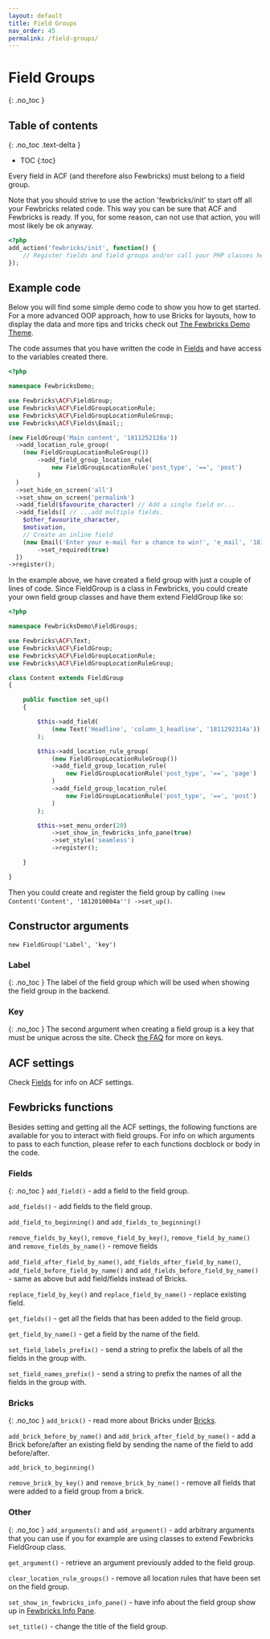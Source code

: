 ```yaml
---
layout: default
title: Field Groups
nav_order: 45
permalink: /field-groups/
---
```


# Field Groups
{: .no_toc }

## Table of contents
{: .no_toc .text-delta }

- TOC
{:toc}

Every field in ACF (and therefore also Fewbricks) must belong to a field group.

Note that you should strive to use the action 'fewbricks/init' to start off all your Fewbricks related code. This way
 you can be sure that ACF and Fewbricks is ready. If you, for some reason, can not use that action, you will most
 likely be ok anyway.

```php
<?php
add_action('fewbricks/init', function() {
    // Register fields and field groups and/or call your PHP classes here.
});
```

## Example code
Below you will find some simple demo code to show you how to get started. For a more advanced OOP approach, how to use Bricks for layouts, how to display the data and more tips and tricks check out [The Fewbricks Demo Theme](https://github.com/folbert/fewbricks-demo-theme).

The code assumes that you have written the code in [Fields](/fields#example-code) and have access to the variables created there.

```php
<?php

namespace FewbricksDemo;

use Fewbricks\ACF\FieldGroup;
use Fewbricks\ACF\FieldGroupLocationRule;
use Fewbricks\ACF\FieldGroupLocationRuleGroup;
use Fewbricks\ACF\Fields\Email;;

(new FieldGroup('Main content', '1811252128a'))
  ->add_location_rule_group(
    (new FieldGroupLocationRuleGroup())
        ->add_field_group_location_rule(
            new FieldGroupLocationRule('post_type', '==', 'post')
        )
  )
  ->set_hide_on_screen('all')
  ->set_show_on_screen('permalink')
  ->add_field($favourite_character) // Add a single field or...
  ->add_fields([ // ...add multiple fields.
    $other_favourite_character,
    $motivation,
    // Create an inline field
    (new Email('Enter your e-mail for a chance to win!', 'e_mail', '1811281100a'))
        ->set_required(true)
  ])
->register();
```

In the example above, we have created a field group with just a couple of lines of code. Since FieldGroup is a class
in Fewbricks, you could create your own field group classes and have them extend FieldGroup like so:

```php
<?php

namespace FewbricksDemo\FieldGroups;

use Fewbricks\ACF\Text;
use Fewbricks\ACF\FieldGroup;
use Fewbricks\ACF\FieldGroupLocationRule;
use Fewbricks\ACF\FieldGroupLocationRuleGroup;

class Content extends FieldGroup
{

    public function set_up()
    {

        $this->add_field(
            (new Text('Headline', 'column_1_headline', '1811292314a'))
        );

        $this->add_location_rule_group(
            (new FieldGroupLocationRuleGroup())
            ->add_field_group_location_rule(
                new FieldGroupLocationRule('post_type', '==', 'page')
            )
            ->add_field_group_location_rule(
                new FieldGroupLocationRule('post_type', '==', 'post')
            )
        );

        $this->set_menu_order(20)
            ->set_show_in_fewbricks_info_pane(true)
            ->set_style('seamless')
            ->register();

    }

}

```

Then you could create and register the field group by calling `(new Content('Content', '1812010004a'')
->set_up()`.

## Constructor arguments

`new FieldGroup('Label', 'key')`

### Label
{: .no_toc }
The label of the field group which will be used when showing the field group in the backend.

### Key
{: .no_toc }
The second argument when creating a field group is a key that must be unique across the site. Check [the FAQ](/faq/#whats-up-with-the-weird-strings-like-1811302108a)
for more on keys.

## ACF settings
Check [Fields](/fields/#acf-settings) for info on ACF settings.

## Fewbricks functions
Besides setting and getting all the ACF settings, the following functions are available for you to interact with field
groups. For info on which arguments to pass to each function, please refer to each functions docblock or body in the
code.

### Fields
{: .no_toc }
`add_field()` - add a field to the field group.

`add_fields()` - add fields to the field group.

`add_field_to_beginning()` and `add_fields_to_beginning()`

`remove_fields_by_key()`, `remove_field_by_key()`, `remove_field_by_name()` and `remove_fields_by_name()` - remove fields

`add_field_after_field_by_name()`, `add_fields_after_field_by_name()`, `add_field_before_field_by_name()` and
`add_fields_before_field_by_name()` - same as above but add field/fields instead of Bricks.

`replace_field_by_key()` and `replace_field_by_name()` - replace existing field.

`get_fields()` - get all the fields that has been added to the field group.

`get_field_by_name()` - get a field by the name of the field.

`set_field_labels_prefix()` - send a string to prefix the labels of all the fields in the group with.

`set_field_names_prefix()` - send a string to prefix the names of all the fields in the group with.

### Bricks
{: .no_toc }
`add_brick()` - read more about Bricks under [Bricks](/bricks/).

`add_brick_before_by_name()` and `add_brick_after_field_by_name()` - add a Brick before/after an existing field by sending
the name of the field to add before/after.

`add_brick_to_beginning()`

`remove_brick_by_key()` and `remove_brick_by_name()` - remove all fields that were added to a field group from a brick.

### Other
{: .no_toc }
`add_arguments()` and `add_argument()` - add arbitrary arguments that you can use if you for example are using classes
to extend Fewbricks FieldGroup class.

`get_argument()` - retrieve an argument previously added to the field group.

`clear_location_rule_groups()` - remove all location rules that have been set on the field group.

`set_show_in_fewbricks_info_pane()` - have info about the field group show up in [Fewbricks Info Pane](/info-pane/).

`set_title()` - change the title of the field group.
